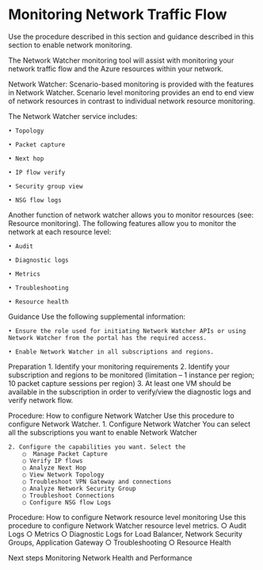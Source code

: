# Monitoring Network Traffic Flow

Use the procedure described in this section and guidance described in this section to enable network monitoring.

The Network Watcher monitoring tool will assist with monitoring your network traffic flow and the Azure resources within your network.

Network Watcher:  Scenario-based monitoring is provided with the features in Network Watcher. Scenario level monitoring provides an end to end view of network resources in contrast to individual network resource monitoring.
	
The Network Watcher service includes:

	• Topology
	
	• Packet capture 
	
	• Next hop
	
	• IP flow verify
	
	• Security group view
	
	• NSG flow logs
		

Another function of network watcher allows you to monitor resources (see:  Resource monitoring).  The following  features allow you to monitor the network at each resource level:

	• Audit
	
	• Diagnostic logs
	
	• Metrics
	
	• Troubleshooting
	
	• Resource health



Guidance
Use the following supplemental information:

	• Ensure the role used for initiating Network Watcher APIs or using Network Watcher from the portal has the required access.
	
	• Enable Network Watcher in all subscriptions and regions.
	
	

Preparation
	1. Identify your monitoring requirements 
	2. Identify your subscription and regions to be monitored (limitation – 1 instance per region; 10 packet capture sessions per region)
	3. At least one VM should be available in the subscription in order to verify/view the diagnostic logs and verify network flow.


Procedure:  How to configure Network Watcher
Use this procedure to configure Network Watcher.
	1. Configure Network Watcher
	You can select all the subscriptions you want to enable Network Watcher 
	
	2. Configure the capabilities you want. Select the 
		○  Manage Packet Capture
		○ Verify IP flows
		○ Analyze Next Hop
		○ View Network Topology
		○ Troubleshoot VPN Gateway and connections
		○ Analyze Network Security Group
		○ Troubleshoot Connections
		○ Configure NSG flow Logs



Procedure:  How to configure Network resource level monitoring
Use this procedure to configure Network Watcher resource level metrics.
		○ Audit Logs
		○ Metrics
		○ Diagnostic Logs for Load Balancer, Network Security Groups, Application Gateway
		○ Troubleshooting
		○ Resource Health



Next steps
Monitoring Network Health and Performance
 
